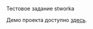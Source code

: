 Тестовое задание stworka

Демо проекта доступно [здесь](https://gineff.github.io/stworka-test_task/).
